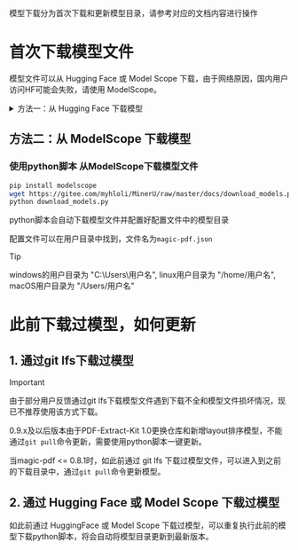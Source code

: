 模型下载分为首次下载和更新模型目录，请参考对应的文档内容进行操作

# 首次下载模型文件

模型文件可以从 Hugging Face 或 Model Scope 下载，由于网络原因，国内用户访问HF可能会失败，请使用 ModelScope。

<details>
  <summary>方法一：从 Hugging Face 下载模型</summary>
  <p>使用python脚本 从Hugging Face下载模型文件</p>
  <pre><code>pip install huggingface_hub
wget https://gitee.com/myhloli/MinerU/raw/master/docs/download_models_hf.py -O download_models_hf.py
python download_models_hf.py</code></pre>
</details>

## 方法二：从 ModelScope 下载模型

### 使用python脚本 从ModelScope下载模型文件

```bash
pip install modelscope
wget https://gitee.com/myhloli/MinerU/raw/master/docs/download_models.py -O download_models.py
python download_models.py
```

python脚本会自动下载模型文件并配置好配置文件中的模型目录

配置文件可以在用户目录中找到，文件名为`magic-pdf.json`

> [!TIP]
> windows的用户目录为 "C:\\Users\\用户名", linux用户目录为 "/home/用户名", macOS用户目录为 "/Users/用户名"

# 此前下载过模型，如何更新

## 1. 通过git lfs下载过模型

> [!IMPORTANT]
> 由于部分用户反馈通过git lfs下载模型文件遇到下载不全和模型文件损坏情况，现已不推荐使用该方式下载。
> 
> 0.9.x及以后版本由于PDF-Extract-Kit 1.0更换仓库和新增layout排序模型，不能通过`git pull`命令更新，需要使用python脚本一键更新。

当magic-pdf <= 0.8.1时，如此前通过 git lfs 下载过模型文件，可以进入到之前的下载目录中，通过`git pull`命令更新模型。


## 2. 通过 Hugging Face 或 Model Scope 下载过模型

如此前通过 HuggingFace 或 Model Scope 下载过模型，可以重复执行此前的模型下载python脚本，将会自动将模型目录更新到最新版本。
